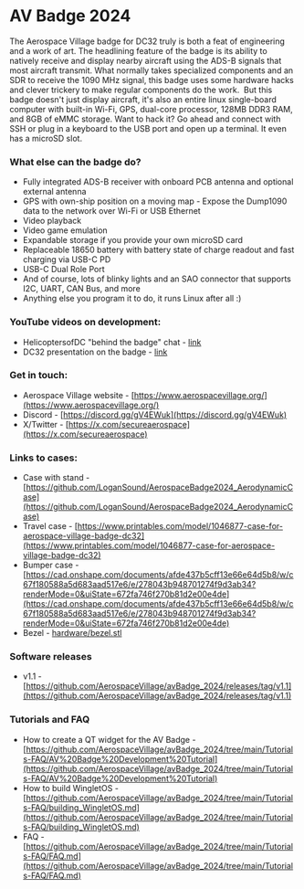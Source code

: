 # AV Badge 2024

The Aerospace Village badge for DC32 truly is both a feat of engineering and a work of art. The headlining feature of the badge is its ability to natively receive and display nearby aircraft using the ADS-B signals that most aircraft transmit. What normally takes specialized components and an SDR to receive the 1090 MHz signal, this badge uses some hardware hacks and clever trickery to make regular components do the work.
​
But this badge doesn't just display aircraft, it's also an entire linux single-board computer with built-in Wi-Fi, GPS, dual-core processor, 128MB DDR3 RAM, and 8GB of eMMC storage. Want to hack it? Go ahead and connect with SSH or plug in a keyboard to the USB port and open up a terminal. It even has a microSD slot.
​
### What else can the badge do?
- Fully integrated ADS-B receiver with onboard PCB antenna and optional external antenna
- GPS with own-ship position on a moving map
​- Expose the Dump1090 data to the network over Wi-Fi or USB Ethernet
- Video playback
- Video game emulation
- Expandable storage if you provide your own microSD card
- Replaceable 18650 battery with battery state of charge readout and fast charging via USB-C PD
- USB-C Dual Role Port
- And of course, lots of blinky lights and an SAO connector that supports I2C, UART, CAN Bus, and more
- Anything else you program it to do, it runs Linux after all :)

### YouTube videos on development:
- HelicoptersofDC "behind the badge" chat - [link](https://youtu.be/6bwVIX6AgdQ)
- DC32 presentation on the badge - [link](https://youtube.com/watch?v=dDFtkjYx0V8)

### Get in touch:
- Aerospace Village website - [https://www.aerospacevillage.org/](https://www.aerospacevillage.org/)
- Discord - [https://discord.gg/gV4EWuk](https://discord.gg/gV4EWuk)
- X/Twitter - [https://x.com/secureaerospace](https://x.com/secureaerospace)

### Links to cases:
- Case with stand - [https://github.com/LoganSound/AerospaceBadge2024_AerodynamicCase](https://github.com/LoganSound/AerospaceBadge2024_AerodynamicCase)
- Travel case - [https://www.printables.com/model/1046877-case-for-aerospace-village-badge-dc32](https://www.printables.com/model/1046877-case-for-aerospace-village-badge-dc32)
- Bumper case - [https://cad.onshape.com/documents/afde437b5cff13e66e64d5b8/w/c67f180588a5d683aad517e6/e/278043b948701274f9d3ab34?renderMode=0&uiState=672fa746f270b81d2e00e4de](https://cad.onshape.com/documents/afde437b5cff13e66e64d5b8/w/c67f180588a5d683aad517e6/e/278043b948701274f9d3ab34?renderMode=0&uiState=672fa746f270b81d2e00e4de)
- Bezel - [hardware/bezel.stl](hardware/bezel.stl)

### Software releases
- v1.1 - [https://github.com/AerospaceVillage/avBadge_2024/releases/tag/v1.1](https://github.com/AerospaceVillage/avBadge_2024/releases/tag/v1.1)

### Tutorials and FAQ
- How to create a QT widget for the AV Badge - [https://github.com/AerospaceVillage/avBadge_2024/tree/main/Tutorials-FAQ/AV%20Badge%20Development%20Tutorial](https://github.com/AerospaceVillage/avBadge_2024/tree/main/Tutorials-FAQ/AV%20Badge%20Development%20Tutorial)
- How to build WingletOS - [https://github.com/AerospaceVillage/avBadge_2024/tree/main/Tutorials-FAQ/building_WingletOS.md](https://github.com/AerospaceVillage/avBadge_2024/tree/main/Tutorials-FAQ/building_WingletOS.md)
- FAQ - [https://github.com/AerospaceVillage/avBadge_2024/tree/main/Tutorials-FAQ/FAQ.md](https://github.com/AerospaceVillage/avBadge_2024/tree/main/Tutorials-FAQ/FAQ.md)
